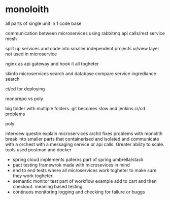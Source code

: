 # monoloith

all parts of single unit 
in 1 code base 


communication between microservices using rabbitmq
api calls/rest
service mesh 

split up services and code into smaller independent projects
ui/view layer not used in microservice

nginx as api gateway and hook it all togheter

skinfo microservices
search and database
compare service
ingrediance search

ci/cd for deploying

monorepo vs poly

big folder with multiple folders. git becomes slow and jenkins ci/cd problems

poly 


interview questin
explain microservices archit
fixes problems with monolith break into smaller parts that containerised and isolated and communicate with a orchest with a messaging service or api calls. Greater ability to scale.
tools used
postman and docker

- spring cloud 
    implements paterns part of spring umbrella/stack
- pact 
    testing framewrok made with microsevices in mind
- end to end 
    tests where all microservices work togheter to make sure they work togheter
- semantic monitor
    test part of workflow example add to cart and then checkout. meaning based testing
- continuos monitoring
    logging and checking for failure or buggs
